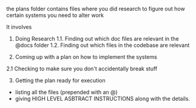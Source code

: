 the plans folder contains files where you did research to figure out how certain systems you need to alter work

It involves

1. Doing Research
1.1. Finding out which doc files are relevant in the @docs folder
1.2. Finding out which files in the codebase are relevant

2. Coming up with a plan on how to implement the systems

2.1 Checking to make sure you don't accidentally break stuff


3. Getting the plan ready for execution
- listing all the files (prepended with an @)
- giving HIGH LEVEL ASBTRACT INSTRUCTIONS along with the details.